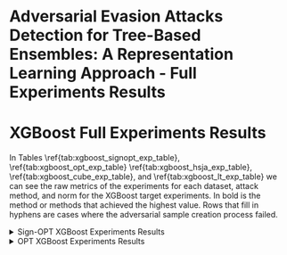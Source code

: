 # Adversarial Evasion Attacks Detection for Tree-Based Ensembles: A Representation Learning Approach - Full Experiments Results

# XGBoost Full Experiments Results

In Tables \ref{tab:xgboost_signopt_exp_table}, \ref{tab:xgboost_opt_exp_table} \ref{tab:xgboost_hsja_exp_table}, \ref{tab:xgboost_cube_exp_table}, and \ref{tab:xgboost_lt_exp_table} we can see the raw metrics of the experiments for each dataset, attack method, and norm for the XGBoost target experiments. In bold is the method or methods that achieved the highest value. Rows that fill in hyphens are cases where the adversarial sample creation process failed.

<details>
<summary>Sign-OPT XGBoost Experiments Results</summary>

<table>
  <thead>
    <tr>
      <th rowspan="2"></th>
      <th colspan="6">Sign-OPT $L_2$</th>
      <th colspan="6">Sign-OPT $L_\infty$</th>
    </tr>
    <tr>
      <th colspan="3">PRC-AUC</th>
      <th colspan="3">ROC-AUC</th>
      <th colspan="3">PRC-AUC</th>
      <th colspan="3">ROC-AUC</th>
    </tr>
    <tr>
      <th>Dataset</th>
      <th>New</th>
      <th>Original</th>
      <th>OC-score</th>
      <th>New</th>
      <th>Original</th>
      <th>OC-score</th>
      <th>New</th>
      <th>Original</th>
      <th>OC-score</th>
      <th>New</th>
      <th>Original</th>
      <th>OC-score</th>
    </tr>
  </thead>
  <tbody>
    <tr>
      <td>breast-cancer</td>
      <td>0.988</td>
      <td><strong><u>0.9919</u></strong></td>
      <td>0.958</td>
      <td>0.987</td>
      <td><strong><u>0.9919</u></strong></td>
      <td>0.965</td>
      <td><strong><u>0.9971</u></strong></td>
      <td>0.997</td>
      <td>0.960</td>
      <td><strong><u>0.997</u></strong></td>
      <td><strong><u>0.997</u></strong></td>
      <td>0.970</td>
    </tr>
    <tr>
      <td>covtype</td>
      <td><strong><u>1.0</u></strong></td>
      <td><strong><u>1.0</u></strong></td>
      <td>0.049</td>
      <td><strong><u>1.0</u></strong></td>
      <td><strong><u>1.0</u></strong></td>
      <td>0.843</td>
      <td><strong><u>1.0</u></strong></td>
      <td><strong><u>1.0</u></strong></td>
      <td>0.053</td>
      <td><strong><u>1.0</u></strong></td>
      <td><strong><u>1.0</u></strong></td>
      <td>0.833</td>
    </tr>
    <tr>
      <td>cod-rna</td>
      <td>0.743</td>
      <td><strong><u>0.7655</u></strong></td>
      <td>0.161</td>
      <td><strong><u>0.9795</u></strong></td>
      <td>0.955</td>
      <td>0.880</td>
      <td><strong><u>0.7773</u></strong></td>
      <td>0.599</td>
      <td>0.238</td>
      <td><strong><u>0.9808</u></strong></td>
      <td>0.936</td>
      <td>0.889</td>
    </tr>
    <tr>
      <td>diabetes</td>
      <td>0.672</td>
      <td><strong><u>0.855</u></strong></td>
      <td>0.730</td>
      <td>0.707</td>
      <td><strong><u>0.8432</u></strong></td>
      <td>0.772</td>
      <td>0.580</td>
      <td><strong><u>0.8668</u></strong></td>
      <td>0.445</td>
      <td>0.702</td>
      <td><strong><u>0.8678</u></strong></td>
      <td>0.615</td>
    </tr>
    <tr>
      <td>Fashion-MNIST</td>
      <td><strong><u>1.0</u></strong></td>
      <td><strong><u>1.0</u></strong></td>
      <td>0.157</td>
      <td><strong><u>1.0</u></strong></td>
      <td><strong><u>1.0</u></strong></td>
      <td>0.839</td>
      <td><strong><u>0.9999</u></strong></td>
      <td><strong><u>0.9999</u></strong></td>
      <td>0.237</td>
      <td><strong><u>1.0</u></strong></td>
      <td><strong><u>1.0</u></strong></td>
      <td>0.908</td>
    </tr>
    <tr>
      <td>ijcnn1</td>
      <td><strong><u>1.0</u></strong></td>
      <td><strong><u>1.0</u></strong></td>
      <td>0.181</td>
      <td><strong><u>1.0</u></strong></td>
      <td><strong><u>1.0</u></strong></td>
      <td>0.907</td>
      <td><strong><u>1.0</u></strong></td>
      <td><strong><u>1.0</u></strong></td>
      <td>0.276</td>
      <td><strong><u>1.0</u></strong></td>
      <td><strong><u>1.0</u></strong></td>
      <td>0.935</td>
    </tr>
    <tr>
      <td>MNIST</td>
      <td><strong><u>1.0</u></strong></td>
      <td><strong><u>1.0</u></strong></td>
      <td>0.327</td>
      <td><strong><u>1.0</u></strong></td>
      <td><strong><u>1.0</u></strong></td>
      <td>0.945</td>
      <td><strong><u>1.0</u></strong></td>
      <td><strong><u>1.0</u></strong></td>
      <td>0.434</td>
      <td><strong><u>1.0</u></strong></td>
      <td><strong><u>1.0</u></strong></td>
      <td>0.960</td>
    </tr>
    <tr>
      <td>MNIST2-6</td>
      <td><strong><u>0.9999</u></strong></td>
      <td><strong><u>0.9999</u></strong></td>
      <td>0.994</td>
      <td><strong><u>1.0</u></strong></td>
      <td><strong><u>1.0</u></strong></td>
      <td>0.999</td>
      <td><strong><u>1.0</u></strong></td>
      <td><strong><u>1.0</u></strong></td>
      <td>0.991</td>
      <td><strong><u>1.0</u></strong></td>
      <td><strong><u>1.0</u></strong></td>
      <td>0.999</td>
    </tr>
    <tr>
      <td>Sensorless</td>
      <td>0.887</td>
      <td>0.803</td>
      <td><strong><u>0.9111</u></strong></td>
      <td>0.980</td>
      <td>0.934</td>
      <td><strong><u>0.9982</u></strong></td>
      <td><strong><u>0.9709</u></strong></td>
      <td>0.939</td>
      <td>0.887</td>
      <td>0.997</td>
      <td>0.987</td>
      <td><strong><u>0.9984</u></strong></td>
    </tr>
    <tr>
      <td>webspam</td>
      <td><strong><u>1.0</u></strong></td>
      <td><strong><u>1.0</u></strong></td>
      <td>0.253</td>
      <td><strong><u>1.0</u></strong></td>
      <td><strong><u>1.0</u></strong></td>
      <td>0.985</td>
      <td><strong><u>1.0</u></strong></td>
      <td><strong><u>1.0</u></strong></td>
      <td>0.354</td>
      <td><strong><u>1.0</u></strong></td>
      <td><strong><u>1.0</u></strong></td>
      <td>0.990</td>
    </tr>
    <tr>
      <td>electricity</td>
      <td>0.751</td>
      <td><strong><u>0.9763</u></strong></td>
      <td>0.129</td>
      <td>0.955</td>
      <td><strong><u>0.997</u></strong></td>
      <td>0.883</td>
      <td>0.829</td>
      <td><strong><u>0.9661</u></strong></td>
      <td>0.300</td>
      <td>0.970</td>
      <td><strong><u>0.9968</u></strong></td>
      <td>0.901</td>
    </tr>
    <tr>
      <td>drybean</td>
      <td>0.942</td>
      <td><strong><u>0.9617</u></strong></td>
      <td>0.705</td>
      <td>0.975</td>
      <td><strong><u>0.9862</u></strong></td>
      <td>0.974</td>
      <td><strong><u>0.9585</u></strong></td>
      <td>0.914</td>
      <td>0.796</td>
      <td><strong><u>0.9868</u></strong></td>
      <td>0.955</td>
      <td>0.967</td>
    </tr>
    <tr>
      <td>adult</td>
      <td><strong><u>1.0</u></strong></td>
      <td><strong><u>1.0</u></strong></td>
      <td>0.109</td>
      <td><strong><u>1.0</u></strong></td>
      <td><strong><u>1.0</u></strong></td>
      <td>0.813</td>
      <td><strong><u>1.0</u></strong></td>
      <td><strong><u>1.0</u></strong></td>
      <td>0.128</td>
      <td><strong><u>1.0</u></strong></td>
      <td><strong><u>1.0</u></strong></td>
      <td>0.817</td>
    </tr>
    <tr>
      <td>banknote</td>
      <td>0.968</td>
      <td><strong><u>0.99</u></strong></td>
      <td>0.768</td>
      <td>0.970</td>
      <td><strong><u>0.9918</u></strong></td>
      <td>0.961</td>
      <td><strong><u>0.9699</u></strong></td>
      <td>0.961</td>
      <td>0.798</td>
      <td><strong><u>0.9822</u></strong></td>
      <td>0.982</td>
      <td>0.957</td>
    </tr>
    <tr>
      <td>gender-by-voice</td>
      <td><strong><u>0.9854</u></strong></td>
      <td>0.983</td>
      <td>0.887</td>
      <td><strong><u>0.9897</u></strong></td>
      <td>0.989</td>
      <td>0.978</td>
      <td>0.982</td>
      <td><strong><u>0.9964</u></strong></td>
      <td>0.960</td>
      <td>0.990</td>
      <td><strong><u>0.9975</u></strong></td>
      <td>0.993</td>
    </tr>
    <tr>
      <td>waveform</td>
      <td>0.540</td>
      <td><strong><u>0.5538</u></strong></td>
      <td>0.380</td>
      <td>0.803</td>
      <td>0.801</td>
      <td><strong><u>0.8628</u></strong></td>
      <td>0.467</td>
      <td><strong><u>0.5575</u></strong></td>
      <td>0.461</td>
      <td>0.717</td>
      <td>0.779</td>
      <td><strong><u>0.8665</u></strong></td>
    </tr>
    <tr>
      <td>wind</td>
      <td>0.695</td>
      <td><strong><u>0.8821</u></strong></td>
      <td>0.183</td>
      <td>0.858</td>
      <td><strong><u>0.9414</u></strong></td>
      <td>0.730</td>
      <td>0.526</td>
      <td><strong><u>0.7558</u></strong></td>
      <td>0.205</td>
      <td>0.819</td>
      <td><strong><u>0.8812</u></strong></td>
      <td>0.742</td>
    </tr>
    <tr>
      <td>speech</td>
      <td>0.990</td>
      <td>0.915</td>
      <td><strong><u>1.0</u></strong></td>
      <td>0.999</td>
      <td>0.995</td>
      <td><strong><u>1.0</u></strong></td>
      <td><strong><u>0.9943</u></strong></td>
      <td>0.965</td>
      <td>0.967</td>
      <td><strong><u>0.9987</u></strong></td>
      <td>0.990</td>
      <td>0.998</td>
    </tr>
  </tbody>
</table>
</details>

<details>
<summary>OPT XGBoost Experiments Results</summary>

| Dataset          | New    |  Original  | OC-score  |  New   | Original | OC-score  | New    |  Original  | OC-score |  New   | Original | OC-score |
|------|------|---------|----|------|-------|-----|------|--------|---|----|----|------|
| breast-cancer   |	 0.992	 |	 **<u>0.9956</u>**	 |	 0.867	 |	 0.992	 |	 **<u>0.9952</u>**	 |	 0.925	 |	 0.973	 |	 **<u>0.9737</u>**	 |	 0.920	 |	 **<u>0.9788</u>**	 |	 0.978	 |	 0.968 |
| covtype   		 |	 **<u>1.0</u>**	 |	 **<u>1.0</u>**	 |	 0.056	 |	 **<u>1.0</u>**	 |	 **<u>1.0</u>**	 |	 0.768	 |	 **<u>1.0</u>**	 |	 **<u>1.0</u>**	 |	 0.072	 |	 **<u>1.0</u>**	 |	 **<u>1.0</u>**	 |	 0.856|
| cod-rna 	 |	 **<u>0.804</u>**	 |	 0.716	 |	 0.183	 |	 **<u>0.9808</u>**	 |	 0.958	 |	 0.892	 |	 **<u>0.8035</u>**	 |	 0.647	 |	 0.234	 |	 **<u>0.9774</u>**	 |	 0.953	 |	 0.907 |
| diabetes   	 |	 0.652	 |	 **<u>0.8434</u>**	 |	 0.594	 |	 0.675	 |	 **<u>0.8612</u>**	 |	 0.741	 |	 **<u>0.8455</u>**	 |	 0.751	 |	 0.699	 |	 **<u>0.8174</u>**	 |	 0.745	 |	 0.736 |
| Fashion-MNIST 	 |	 **<u>1.0</u>**	 |	 **<u>1.0</u>**	 |	 0.370	 |	 **<u>1.0</u>**	 |	 **<u>1.0</u>**	 |	 0.923	 |	 **<u>1.0</u>**	 |	 **<u>1.0</u>**	 |	 0.445	 |	 **<u>1.0</u>**	 |	 **<u>1.0</u>**	 |	 0.936 |
| ijcnn1	 |	 **<u>1.0</u>**	 |	 **<u>1.0</u>**	 |	 0.273	 |	 **<u>1.0</u>**	 |	 **<u>1.0</u>**	 |	 0.926	 |	 **<u>1.0</u>**	 |	 **<u>1.0</u>**	 |	 0.246	 |	 **<u>1.0</u>**	 |	 **<u>1.0</u>**	 |	 0.941 |
| MNIST   		 |	 **<u>1.0</u>**	 |	 **<u>1.0</u>**	 |	 0.476	 |	 **<u>1.0</u>**	 |	 **<u>1.0</u>**	 |	 0.971	 |	 **<u>1.0</u>**	 |	 **<u>1.0</u>**	 |	 0.566	 |	 **<u>1.0</u>**	 |	 **<u>1.0</u>**	 |	 0.975 |
| MNIST2-6 |	 **<u>1.0</u>**	 |	 **<u>1.0</u>**	 |	 0.996	 |	 **<u>1.0</u>**	 |	 **<u>1.0</u>**	 |	  **<u>1.0</u>**	 |	 **<u>1.0</u>**	 |	 **<u>1.0</u>**	 |	 0.986	 |	 **<u>1.0</u>**	 |	 **<u>1.0</u>**	 |	 0.999 |
| sensorless 	 |	 **<u>0.9929</u>**	 |	 0.974	 |	 0.883	 |	 **<u>0.9998</u>**	 |	 0.999	 |	 0.999	 |	 **<u>0.9871</u>**	 |	 0.965	 |	 0.877	 |	 **<u>0.999</u>**	 |	 0.993	 |	 0.998 |
| webspam 	 |	 **<u>1.0</u>**	 |	 **<u>1.0</u>**	 |	 0.399	 |	 **<u>1.0</u>**	 |	 **<u>1.0</u>**	 |	 0.992	 |	 **<u>1.0</u>**	 |	 **<u>1.0</u>**	 |	 0.387	 |	 **<u>1.0</u>**	 |	 **<u>1.0</u>**	 |	 0.991 |
| electricity 	 |	 0.774	 |	 **<u>0.8818</u>**	 |	 0.248	 |	 0.948	 |	 **<u>0.982</u>**	 |	 0.887	 |	 0.852	 |	 **<u>0.891</u>**	 |	 0.286	 |	 **<u>0.9731</u>**	 |	 0.960	 |	 0.904 |
| drybean |	 **<u>0.9536</u>**	 |	 0.935	 |	 0.848	 |	 **<u>0.9861</u>**	 |	 0.969	 |	 0.984	 |	 **<u>0.9396</u>**	 |	 0.934	 |	 0.877	 |	 0.964	 |	 0.970	 |	 **<u>0.9869</u>** |
| adult 	 |	 **<u>1.0</u>**	 |	 **<u>1.0</u>**	 |	 0.076	 |	 **<u>1.0</u>**	 |	 **<u>1.0</u>**	 |	 0.791	 |	 **<u>1.0</u>**	 |	 **<u>1.0</u>**	 |	 0.058	 |	 **<u>1.0</u>**	 |	 **<u>1.0</u>**	 |	 0.702 |
| banknote  		 |	 **<u>0.9893</u>**	 |	 0.950	 |	 0.911	 |	 **<u>0.9906</u>**	 |	 0.984	 |	 0.976	 |	 **<u>0.956</u>**	 |	 0.942	 |	 0.876	 |	 0.974	 |	 0.967	 |	 **<u>0.9767</u>** |
| gender-by-voice 	 |	 0.964	 |	 **<u>0.9943</u>**	 |	 0.812	 |	 0.981	 |	 **<u>0.9964</u>**	 |	 0.964	 |	 0.976	 |	 **<u>0.9926</u>**	 |	 0.842	 |	 0.987	 |	 **<u>0.9951</u>**	 |	 0.974 |
| waveform  	 |	 0.538	 |	 **<u>0.6195</u>**	 |	 0.392	 |	 0.784	 |	 0.777	 |	 **<u>0.8524</u>**	 |	 0.590	 |	 **<u>0.6673</u>**	 |	 0.395	 |	 0.819	 |	 0.800	 |	 **<u>0.8813</u>** |
| wind |	 0.476	 |	 **<u>0.7908</u>**	 |	 0.210	 |	 0.777	 |	 **<u>0.9054</u>**	 |	 0.785	 |	 0.423	 |	 **<u>0.7694</u>**	 |	 0.176	 |	 0.755	 |	 **<u>0.8653</u>**	 |	 0.729 |
| speech 	 |	 **<u>0.9917</u>**	 |	 0.983	 |	 0.973	 |	 **<u>0.9986</u>**	 |	 0.997	 |	 0.998	 |	 **<u>0.9957</u>**	 |	 0.799	 |	 0.984	 |	 0.9996	 |	 0.977	 |	 **<u>1.0</u>** |

</details>
